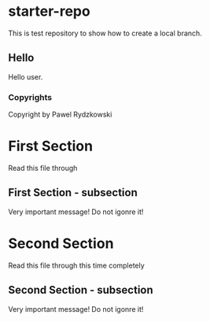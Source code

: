 # starter-repo
This is test repository to show how to create a local branch.

## Hello
Hello user.

### Copyrights
Copyright by Pawel Rydzkowski

# First Section
Read this file through

## First Section - subsection
Very important message! Do not igonre it!

# Second Section
Read this file through this time completely

## Second Section - subsection
Very important message! Do not igonre it!
